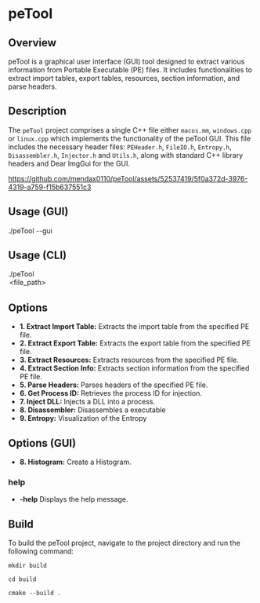 # peTool

## Overview
peTool is a graphical user interface (GUI) tool designed to extract various information from Portable Executable (PE) files. It includes functionalities to extract import tables, export tables, resources, section information, and parse headers.

## Description
The `peTool` project comprises a single C++ file either `macos.mm`, `windows.cpp` or `linux.cpp` which implements the functionality of the peTool GUI. This file includes the necessary header files: `PEHeader.h`, `FileIO.h`, `Entropy.h`, `Disassembler.h`, `Injector.h` and `Utils.h`, along with standard C++ library headers and Dear ImgGui for the GUI.



https://github.com/mendax0110/peTool/assets/52537419/5f0a372d-3976-4319-a759-f15b637551c3



## Usage (GUI)
./peTool --gui

## Usage (CLI)
./peTool <option> <file_path>

## Options

- **1. Extract Import Table:** Extracts the import table from the specified PE file.
- **2. Extract Export Table:** Extracts the export table from the specified PE file.
- **3. Extract Resources:** Extracts resources from the specified PE file.
- **4. Extract Section Info:** Extracts section information from the specified PE file.
- **5. Parse Headers:** Parses headers of the specified PE file.
- **6. Get Process ID:** Retrieves the process ID for injection.
- **7. Inject DLL:** Injects a DLL into a process.
- **8. Disassembler:** Disassembles a executable
- **9. Entropy:** Visualization of the Entropy

## Options (GUI)
- **8. Histogram:** Create a Histogram.

### help
- **-help**
Displays the help message.


## Build
To build the peTool project, navigate to the project directory and run the following command:
```
mkdir build

cd build

cmake --build .
```